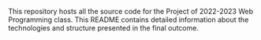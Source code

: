 This repository hosts all the source code for the Project of 2022-2023 Web Programming class.
This README contains detailed information about the technologies and structure presented in the final outcome.
